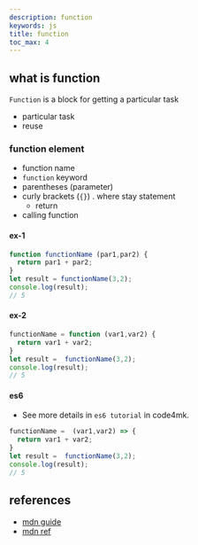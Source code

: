 ```yaml
---
description: function
keywords: js
title: function
toc_max: 4
---
```


## what is function

`Function` is a block for getting a particular task

* particular task
* reuse

### function element

* function name
* `function` keyword
* parentheses  (parameter)
* curly brackets (`{}`) . where stay statement
  * return
* calling function

#### ex-1
```js
function functionName (par1,par2) {
  return par1 + par2;
}
let result = functionName(3,2);
console.log(result);
// 5
```

#### ex-2

```js
functionName = function (var1,var2) {
  return var1 + var2;
}
let result =  functionName(3,2);
console.log(result);
// 5
```

#### es6

* See more details in `es6 tutorial` in code4mk.

```js
functionName =  (var1,var2) => {
  return var1 + var2;
}
let result =  functionName(3,2);
console.log(result);
// 5
```

## references

* [mdn guide](https://developer.mozilla.org/en-US/docs/Web/JavaScript/Guide/Functions)
* [mdn ref](https://developer.mozilla.org/en-US/docs/Web/JavaScript/Reference/Global_Objects/Function)
